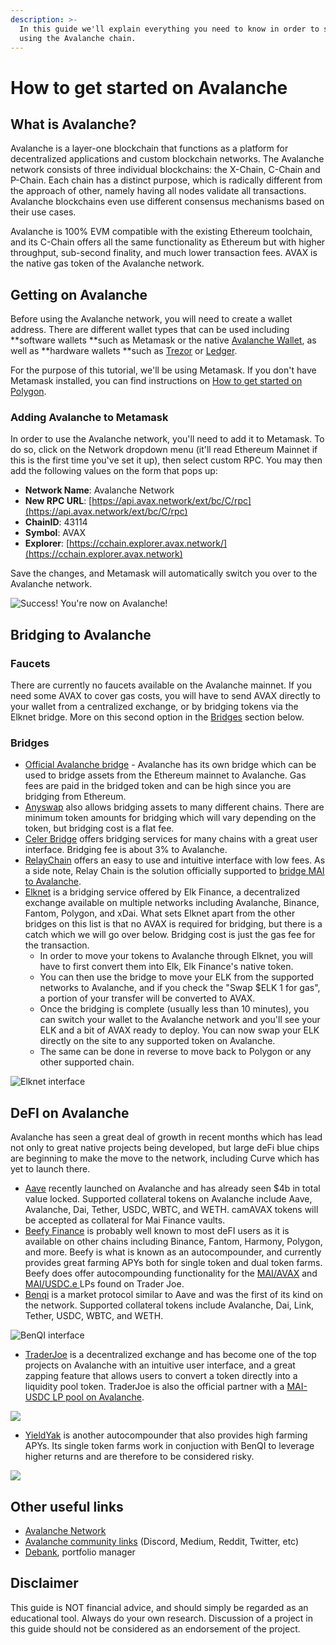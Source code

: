 ```yaml
---
description: >-
  In this guide we'll explain everything you need to know in order to start
  using the Avalanche chain.
---
```


# How to get started on Avalanche

## What is Avalanche?

Avalanche is a layer-one blockchain that functions as a platform for decentralized applications and custom blockchain networks. The Avalanche network consists of three individual blockchains: the X-Chain, C-Chain and P-Chain. Each chain has a distinct purpose, which is radically different from the approach of other, namely having all nodes validate all transactions. Avalanche blockchains even use different consensus mechanisms based on their use cases.

Avalanche is 100% EVM compatible with the existing Ethereum toolchain, and its C-Chain offers all the same functionality as Ethereum but with higher throughput, sub-second finality, and much lower transaction fees. AVAX is the native gas token of the Avalanche network.

## Getting on Avalanche

Before using the Avalanche network, you will need to create a wallet address. There are different wallet types that can be used including \*\*software wallets \*\*such as Metamask or the native [Avalanche Wallet](https://wallet.avax.network), as well as \*\*hardware wallets \*\*such as [Trezor](https://trezor.io/coins/) or [Ledger](https://support.ledger.com/hc/en-us/articles/360020765779-Avalanche-AVAX-?docs=true).

For the purpose of this tutorial, we'll be using Metamask. If you don't have Metamask installed, you can find instructions on [How to get started on Polygon](../polygon/how-to-get-started-on-polygon.md#downloading-metamask).

### Adding Avalanche to Metamask

In order to use the Avalanche network, you'll need to add it to Metamask. To do so, click on the Network dropdown menu (it'll read Ethereum Mainnet if this is the first time you've set it up), then select custom RPC. You may then add the following values on the form that pops up:

* **Network Name**: Avalanche Network
* **New RPC URL**: [https://api.avax.network/ext/bc/C/rpc](https://api.avax.network/ext/bc/C/rpc)
* **ChainID**: 43114
* **Symbol**: AVAX
* **Explorer**: [https://cchain.explorer.avax.network/](https://cchain.explorer.avax.network)

Save the changes, and Metamask will automatically switch you over to the Avalanche network.

![Success! You're now on Avalanche!](<../../.gitbook/assets/Screen Shot 2021-10-12 at 8.59.08 PM.png>)

## Bridging to Avalanche

### Faucets

There are currently no faucets available on the Avalanche mainnet. If you need some AVAX to cover gas costs, you will have to send AVAX directly to your wallet from a centralized exchange, or by bridging tokens via the Elknet bridge. More on this second option in the [Bridges](how-to-get-started-on-avalanche.md#bridges) section below.

### Bridges

* [Official Avalanche bridge](https://bridge.avax.network) - Avalanche has its own bridge which can be used to bridge assets from the Ethereum mainnet to Avalanche. Gas fees are paid in the bridged token and can be high since you are bridging from Ethereum.
* [Anyswap](https://anyswap.exchange/#/bridge) also allows bridging assets to many different chains. There are minimum token amounts for bridging which will vary depending on the token, but bridging cost is a flat fee.
* [Celer Bridge](https://cbridge.celer.network/#/transfer) offers bridging services for many chains with a great user interface. Bridging fee is about 3% to Avalanche.
* [RelayChain](https://app.relaychain.com/#/cross-chain-bridge-transfer) offers an easy to use and intuitive interface with low fees. As a side note, Relay Chain is the solution officially supported to [bridge MAI to Avalanche](../../mai-university/mai-metaverse.md#avalanche).
* [Elknet](https://app.elk.finance/#/elknet) is a bridging service offered by Elk Finance, a decentralized exchange available on multiple networks including Avalanche, Binance, Fantom, Polygon, and xDai. What sets Elknet apart from the other bridges on this list is that no AVAX is required for bridging, but there is a catch which we will go over below. Bridging cost is just the gas fee for the transaction.
  * In order to move your tokens to Avalanche through Elknet, you will have to first convert them into Elk, Elk Finance's native token.
  * You can then use the bridge to move your ELK from the supported networks to Avalanche, and if you check the "Swap $ELK 1 for gas", a portion of your transfer will be converted to AVAX.
  * Once the bridging is complete (usually less than 10 minutes), you can switch your wallet to the Avalanche network and you'll see your ELK and a bit of AVAX ready to deploy. You can now swap your ELK directly on the site to any supported token on Avalanche.
  * The same can be done in reverse to move back to Polygon or any other supported chain.

![Elknet interface](<../../.gitbook/assets/Screen Shot 2021-10-12 at 9.49.30 PM.png>)

## DeFI on Avalanche

Avalanche has seen a great deal of growth in recent months which has lead not only to great native projects being developed, but large deFi blue chips are beginning to make the move to the network, including Curve which has yet to launch there.

* [Aave](https://app.aave.com/dashboard) recently launched on Avalanche and has already seen $4b in total value locked. Supported collateral tokens on Avalanche include Aave, Avalanche, Dai, Tether, USDC, WBTC, and WETH. camAVAX tokens will be accepted as collateral for Mai Finance vaults.
* [Beefy Finance](https://app.beefy.finance/#/avax) is probably well known to most deFI users as it is available on other chains including Binance, Fantom, Harmony, Polygon, and more. Beefy is what is known as an autocompounder, and currently provides great farming APYs both for single token and dual token farms. Beefy does offer autocompounding functionality for the [MAI/AVAX](https://app.beefy.finance/#/avax/vault/joe-mai-wavax) and [MAI/USDC.e ](https://app.beefy.finance/#/avax/vault/joe-mai-usdc.e)LPs found on Trader Joe.
* [Benqi](https://app.benqi.fi/markets) is a market protocol similar to Aave and was the first of its kind on the network. Supported collateral tokens include Avalanche, Dai, Link, Tether, USDC, WBTC, and WETH.

![BenQI interface](<../../.gitbook/assets/Screen Shot 2021-10-12 at 10.11.19 PM.png>)

* [TraderJoe](https://www.traderjoexyz.com/#/home) is a decentralized exchange and has become one of the top projects on Avalanche with an intuitive user interface, and a great zapping feature that allows users to convert a token directly into a liquidity pool token. TraderJoe is also the official partner with a [MAI-USDC LP pool on Avalanche](../../mai-university/mai-metaverse.md#using-mai-on-avax).

![](<../../.gitbook/assets/Screen Shot 2021-10-12 at 10.31.18 PM.png>)

* [YieldYak](https://yieldyak.com/farms) is another autocompounder that also provides high farming APYs. Its single token farms work in conjuction with BenQI to leverage higher returns and are therefore to be considered risky.

![](<../../.gitbook/assets/Screen Shot 2021-10-12 at 10.20.18 PM.png>)

## Other useful links

* [Avalanche Network](htts://avax)
* [Avalanche community links](https://www.avax.network/community) (Discord, Medium, Reddit, Twitter, etc)
* [Debank](https://debank.com), portfolio manager

## Disclaimer

This guide is NOT financial advice, and should simply be regarded as an educational tool. Always do your own research. Discussion of a project in this guide should not be considered as an endorsement of the project.
